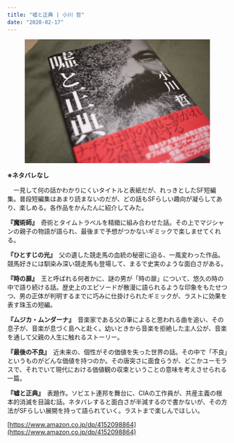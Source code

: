 ```yaml
---
title: "嘘と正典 | 小川 哲"
date: "2020-02-17"
---
```


<figure>

![](assets/naba09cba87f9_a4e5238938fcce954dba0ef6868aa961.jpeg)

</figure>

**※ネタバレなし**

　一見して何の話かわかりにくいタイトルと表紙だが、れっきとしたSF短編集。普段短編集はあまり読まないのだが、どの話もSFらしい趣向が凝らしてあり、楽しめる。各作品をかんたんに紹介してみた。

**『魔術師』**　奇術とタイムトラベルを精緻に組み合わせた話。その上でマジシャンの親子の物語が語られ、最後まで予想がつかないギミックで楽しませてくれる。

**『ひとすじの光』**　父の遺した競走馬の血統の秘密に迫る、一風変わった作品。競馬好きには馴染み深い競走馬も登場して、まるで史実のような面白さがある。

**『時の扉』**　王と呼ばれる何者かに、謎の男が「時の扉」について、悠久の時の中で語り続ける話。歴史上のエピソードが散漫に語られるような印象をもたせつつ、男の正体が判明するまでに巧みに仕掛けられたギミックが、ラストに効果を表す珠玉の短編。

**『ムジカ・ムンダーナ』**　音楽家である父の筆によると思われる曲を追い、その息子が、音楽が息づく島へと赴く。幼いときから音楽を拒絶した主人公が、音楽を通して父親の人生に触れるストーリー。

**『最後の不良』**　近未来の、個性がその価値を失った世界の話。その中で「不良」というものがどんな価値を持つのか。その唐突さに面食らうが、どこかユーモラスで、それでいて現代における価値観の収束ということの意味を考えさせられる一篇。

**『嘘と正典』**　表題作。ソビエト連邦を舞台に、CIAの工作員が、共産主義の根本的消滅を目論む話。ネタバレすると面白さが半減するので書かないが、その方法がSFらしい展開を持って語られていく。ラストまで楽しんでほしい。

[https://www.amazon.co.jp/dp/4152098864](https://www.amazon.co.jp/dp/4152098864)
